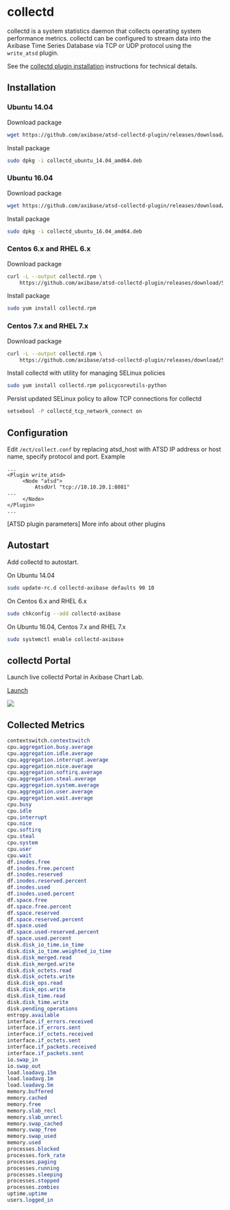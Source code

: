 # collectd

collectd is a system statistics daemon that collects operating system performance metrics.
collectd can be configured to stream data into the Axibase Time Series Database via TCP or UDP protocol using the `write_atsd` plugin.

See the [collectd plugin installation](https://github.com/axibase/atsd-collectd-plugin/blob/master/docs/README.write_atsd.md) instructions for technical details.

## Installation

### Ubuntu 14.04

Download package
```sh
wget https://github.com/axibase/atsd-collectd-plugin/releases/download/5.7.2-7-atsd-binary/collectd_ubuntu_14.04_amd64.deb
```
Install package
```sh
sudo dpkg -i collectd_ubuntu_14.04_amd64.deb
```

### Ubuntu 16.04

Download package
```sh
wget https://github.com/axibase/atsd-collectd-plugin/releases/download/5.7.2-7-atsd-binary/collectd_ubuntu_16.04_amd64.deb
```
Install package
```sh
sudo dpkg -i collectd_ubuntu_16.04_amd64.deb
```

### Centos 6.x and RHEL 6.x

Download package
```sh
curl -L --output collectd.rpm \
    https://github.com/axibase/atsd-collectd-plugin/releases/download/5.7.2-7-atsd-binary/collectd_rhel_6_amd64.rpm
```
Install package
```sh
sudo yum install collectd.rpm
```

### Centos 7.x and RHEL 7.x

Download package
```sh
curl -L --output collectd.rpm \
    https://github.com/axibase/atsd-collectd-plugin/releases/download/5.7.2-7-atsd-binary/collectd_rhel_7_amd64.rpm
```

Install collectd with utility for managing SELinux policies
```sh
sudo yum install collectd.rpm policycoreutils-python
```

Persist updated SELinux policy to allow TCP connections for collectd
```sh
setsebool -P collectd_tcp_network_connect on
```

## Configuration

Edit `/ect/collect.conf` by replacing atsd_host with ATSD IP address or host name, specify protocol and port. Example

```
...
<Plugin write_atsd>
     <Node "atsd">
         AtsdUrl "tcp://10.10.20.1:8081"
...
     </Node>
</Plugin>
...
```

[ATSD plugin parameters]
More info about other plugins

## Autostart

Add collectd to autostart.

On Ubuntu 14.04

```sh
sudo update-rc.d collectd-axibase defaults 90 10
```

On Centos 6.x and RHEL 6.x

```sh
sudo chkconfig --add collectd-axibase
```

On Ubuntu 16.04, Centos 7.x and RHEL 7.x

```sh
sudo systemctl enable collectd-axibase
```

## collectd Portal

Launch live collectd Portal in Axibase Chart Lab.

[Launch](https://axibase.com/chartlab/ff756c10)

![](resources/collectd_portal.png)

## Collected Metrics

```css
contextswitch.contextswitch
cpu.aggregation.busy.average
cpu.aggregation.idle.average
cpu.aggregation.interrupt.average
cpu.aggregation.nice.average
cpu.aggregation.softirq.average
cpu.aggregation.steal.average
cpu.aggregation.system.average
cpu.aggregation.user.average
cpu.aggregation.wait.average
cpu.busy
cpu.idle
cpu.interrupt
cpu.nice
cpu.softirq
cpu.steal
cpu.system
cpu.user
cpu.wait
df.inodes.free
df.inodes.free.percent
df.inodes.reserved
df.inodes.reserved.percent
df.inodes.used
df.inodes.used.percent
df.space.free
df.space.free.percent
df.space.reserved
df.space.reserved.percent
df.space.used
df.space.used-reserved.percent
df.space.used.percent
disk.disk_io_time.io_time
disk.disk_io_time.weighted_io_time
disk.disk_merged.read
disk.disk_merged.write
disk.disk_octets.read
disk.disk_octets.write
disk.disk_ops.read
disk.disk_ops.write
disk.disk_time.read
disk.disk_time.write
disk.pending_operations
entropy.available
interface.if_errors.received
interface.if_errors.sent
interface.if_octets.received
interface.if_octets.sent
interface.if_packets.received
interface.if_packets.sent
io.swap_in
io.swap_out
load.loadavg.15m
load.loadavg.1m
load.loadavg.5m
memory.buffered
memory.cached
memory.free
memory.slab_recl
memory.slab_unrecl
memory.swap_cached
memory.swap_free
memory.swap_used
memory.used
processes.blocked
processes.fork_rate
processes.paging
processes.running
processes.sleeping
processes.stopped
processes.zombies
uptime.uptime
users.logged_in
```
